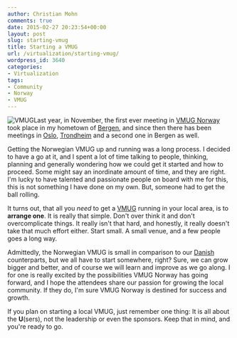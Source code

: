 ```yaml
---
author: Christian Mohn
comments: true
date: 2015-02-27 20:23:54+00:00
layout: post
slug: starting-vmug
title: Starting a VMUG
url: /virtualization/starting-vmug/
wordpress_id: 3640
categories:
- Virtualization
tags:
- Community
- Norway
- VMUG
---
```


![VMUG](/img/nmqqcqrf.jpg-300x257.png)Last year, in November, the first ever meeting in [VMUG Norway](http://vmug.no) took place in my hometown of [Bergen](http://en.wikipedia.org/wiki/Bergen), and since then there has been meetings in [Oslo](http://en.wikipedia.org/wiki/Oslo), [Trondheim](http://en.wikipedia.org/wiki/Trondheim) and a second one in Bergen as well.

Getting the Norwegian VMUG up and running was a long process. I decided to have a go at it, and I spent a lot of time talking to people, thinking, planning and generally wondering how we could get it started and how to proceed. Some might say an inordinate amount of time, and they are right. I'm lucky to have talented and passionate people on board with me for this, this is not something I have done on my own. But, someone had to get the ball rolling.

<!--more-->


It turns out, that all you _need_ to get a [VMUG](http://vmug.com) running in your local area, is to **arrange one**. It is really that simple. Don't over think it and don't overcomplicate things. It really isn't that hard, and honestly, it really doesn't take that much effort either. Start small. A small venue, and a few people goes a long way.

Admittedly, the Norwegian VMUG is small in comparison to our [Danish](http:/vmug.dk) counterparts, but we all have to start somewhere, right? Sure, we can grow bigger and better, and of course we will learn and improve as we go along. I for one is really excited by the possibilities VMUG Norway has going forward, and I hope the attendees share our passion for growing the local community. If they do, I'm sure VMUG Norway is destined for success and growth.

If you plan on starting a local VMUG, just remember one thing: It is all about the **U**(sers), not the leadership or even the sponsors. Keep that in mind, and you're ready to go.
